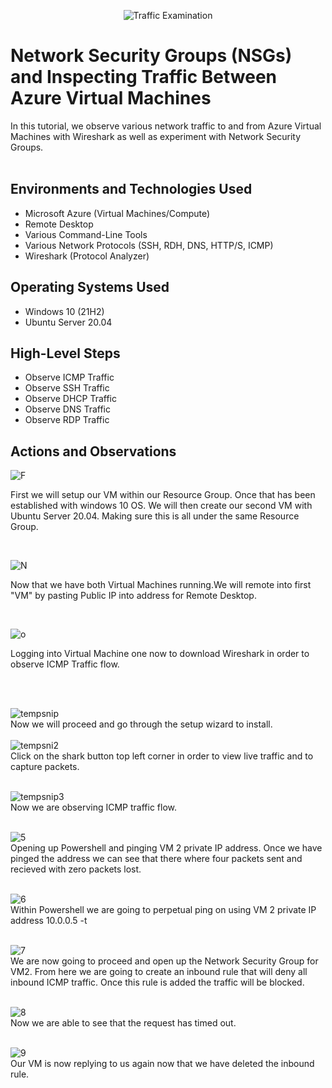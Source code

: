 <p align="center">
<img src="https://i.imgur.com/Ua7udoS.png" alt="Traffic Examination"/>
</p>

<h1>Network Security Groups (NSGs) and Inspecting Traffic Between Azure Virtual Machines</h1>
In this tutorial, we observe various network traffic to and from Azure Virtual Machines with Wireshark as well as experiment with Network Security Groups. <br />

<br>

<h2>Environments and Technologies Used</h2>

- Microsoft Azure (Virtual Machines/Compute)
- Remote Desktop
- Various Command-Line Tools
- Various Network Protocols (SSH, RDH, DNS, HTTP/S, ICMP)
- Wireshark (Protocol Analyzer)

<h2>Operating Systems Used </h2>

- Windows 10 (21H2)
- Ubuntu Server 20.04

<h2>High-Level Steps</h2>

- Observe ICMP Traffic
- Observe SSH Traffic
- Observe DHCP Traffic
- Observe DNS Traffic
- Observe RDP Traffic

<h2>Actions and Observations</h2>

<p>

![F](https://github.com/Terry-Jackson/Network-Protocols/assets/155121596/94df29ac-c72c-4bcd-9f4f-8e5bf54f189a)


</p>
<p>
First we will setup our VM within our Resource Group. Once that has been established with windows 10 OS. We will then create our second VM with Ubuntu Server 20.04. Making sure this is all under the same Resource Group.
</p>
<br />

<p>

  ![N](https://github.com/Terry-Jackson/Network-Protocols/assets/155121596/96a39fee-46ab-485d-a66b-80c7580173f8)

</p>
<p>
Now that we have both Virtual Machines running.We will remote into first "VM" by pasting Public IP into address for Remote Desktop.

</p>
<br />

<p>

  ![o](https://github.com/Terry-Jackson/Network-Protocols/assets/155121596/c67282f7-a9d0-48a5-9a49-259a229bc705)
</p>
<p>
Logging into Virtual Machine one now to download Wireshark in order to observe ICMP Traffic flow.
</p>
<br />
<br>

![tempsnip](https://github.com/Terry-Jackson/Network-Protocols/assets/155121596/ea33432c-b2ce-4e49-b334-6e49ab23c6d4)
<br>
Now we will proceed and go through the setup wizard to install.
<br>
<br>
![tempsni2](https://github.com/Terry-Jackson/Network-Protocols/assets/155121596/23f77eaa-b39a-4f12-88ec-fdfcfdeb8af9)
<br>
Click on the shark button top left corner in order to view live traffic and to capture packets.
<br>
<br>

![tempsnip3](https://github.com/Terry-Jackson/Network-Protocols/assets/155121596/6c1f453f-bbb5-4475-a812-f07a50463f8f)
<br>
Now we are observing ICMP traffic flow.
<br>
<br>

![5](https://github.com/Terry-Jackson/Network-Protocols/assets/155121596/9a035cab-3b51-435a-b51c-e3b57e71b44b)
<br>
Opening up Powershell and pinging VM 2 private IP address. Once we have pinged the address we can see that there where four packets sent and recieved with 
zero packets lost.
<br>
<br>

![6](https://github.com/Terry-Jackson/Network-Protocols/assets/155121596/56de7a96-8e01-428f-9019-846dc20687c9)
<br>
Within Powershell we are going to perpetual ping on using VM 2 private IP address 10.0.0.5 -t 
<br>
<br>

![7](https://github.com/Terry-Jackson/Network-Protocols/assets/155121596/7e9a5092-e0b0-4057-892a-6559aa393d7a)
<br>
We are now going to proceed and open up the Network Security Group for VM2. From here we are going to create an inbound rule that will 
deny all inbound ICMP traffic. Once this rule is added the traffic will be blocked.
<br>
<br>

![8](https://github.com/Terry-Jackson/Network-Protocols/assets/155121596/cfb62f7b-3323-4b8e-a7f1-c621bfda9089)
<br>
Now we are able to see that the request has timed out.
<br>
<br>

![9](https://github.com/Terry-Jackson/Network-Protocols/assets/155121596/c4ec10f0-6577-4060-8256-34f49ddfeb2e)
<br>
Our VM is now replying to us again now that we have deleted the inbound rule.
<br>
<br>





